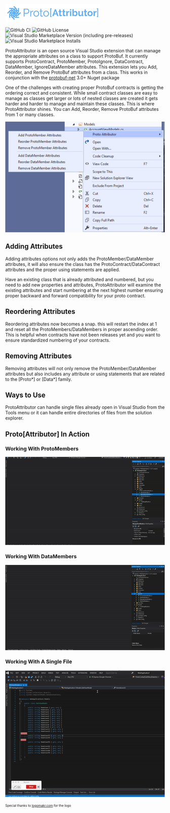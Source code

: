 ![ProtoAttributor](https://github.com/d1820/proto-attributor/blob/main/visual-studio/ProtoAttributor/logo.png?raw=true)

![GitHub CI](https://img.shields.io/github/actions/workflow/status/d1820/proto-attributor/dotnet.yml)
![GitHub License](https://img.shields.io/github/license/d1820/proto-attributor?logo=github&logoColor=green)
![Visual Studio Marketplace Version (including pre-releases)](https://img.shields.io/visual-studio-marketplace/v/DanTurco.ProtoAttributor2022)
![Visual Studio Marketplace Installs](https://img.shields.io/visual-studio-marketplace/i/DanTurco.ProtoAttributor2022)


ProtoAttributor is an open source Visual Studio extension that can manage the appropriate attributes on a class to support ProtoBuf.
It currently supports ProtoContract, ProtoMember, ProtoIgnore, DataContract, DataMember, IgnoreDataMember attributes. This extension lets you Add, Reorder, and Remove ProtoBuf attributes from a class.
This works in conjunction with the [protobuf-net](https://github.com/protobuf-net/protobuf-net) 3.0+ Nuget package


One of the challenges with creating proper ProtoBuf contracts is getting the ordering correct and consistent.
While small contract classes are easy to manage as classes get larger or lots of nested classes are created it gets harder and harder to manage and maintain these classes.
This is where ProtoAttributor shines. You can Add, Reorder, Remove ProtoBuf attributes from 1 or many classes.

![Preview](https://github.com/d1820/proto-attributor/blob/main/visual-studio/ProtoAttributor/ProtoImagePreview.jpg?raw=true)

## Adding Attributes

Adding attributes options not only adds the ProtoMember/DataMember attributes, it will also ensure the class has the ProtoContract/DataContract attributes and the proper using statements are applied.

Have an existing class that is already attributed and numbered, but you need to add new properties and attributes, ProtoAttributor will examine the existing attributes and start numbering at the next highest number ensuring proper backward and forward compatibility for your proto contract.

## Reordering Attributes

Reordering attributes now becomes a snap. this will restart the index at 1 and reset all the ProtoMembers/DataMembers in proper ascending order.
This is helpful when contracts have not been releases yet and you want to ensure standardized numbering of your contracts.

## Removing Attributes

Removing attributes will not only remove the ProtoMember/DataMember attributes but also includes any attribute or using statements that are related to the [Proto*] or [Data*] family.

## Ways to Use

ProtoAttributor can handle single files already open in Visual Studio from the Tools menu or it can handle entire directories of files from the solution explorer.

## Proto[Attributor] In Action

### Working With ProtoMembers

![alt ProtoContractVideo](https://github.com/d1820/proto-attributor/blob/main/visual-studio/ProtoAttributor/Resources/ProtoContractVideo.gif?raw=true)

### Working With DataMembers

![alt DataContractVideo](https://github.com/d1820/proto-attributor/blob/main/visual-studio/ProtoAttributor/Resources/DataContractVideo.gif?raw=true)


### Working With A Single File

![alt SinglePageProtoActions](https://github.com/d1820/proto-attributor/blob/main/visual-studio/ProtoAttributor/Resources/SinglePageProtoActions.gif?raw=true)



<span style="font-size:10px;">
Special thanks to <a href="https://logomakr.com/">logomakr.com</a> for the logo
</span>

